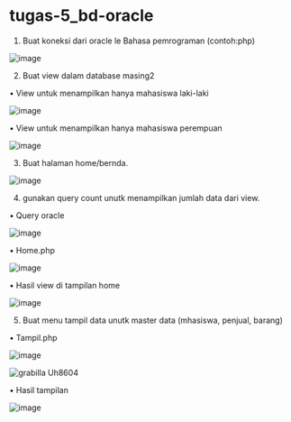 # tugas-5_bd-oracle

1.	Buat koneksi dari oracle le Bahasa pemrograman (contoh:php)

 ![image](https://user-images.githubusercontent.com/45525619/149087229-9cc8bc6f-4961-43bf-ba0b-d3575cc7c5e7.png)


2.	Buat view dalam database masing2

•	View untuk menampilkan hanya mahasiswa laki-laki

![image](https://user-images.githubusercontent.com/45525619/149087476-dd086802-4fcb-4e1c-a6cc-07d5ebb2489a.png)

 
 
•	View untuk menampilkan hanya mahasiswa perempuan

![image](https://user-images.githubusercontent.com/45525619/149087449-79dc38c2-0a2e-453a-8f16-2faf05e38dab.png)

 
 
3.	Buat halaman home/bernda.

  ![image](https://user-images.githubusercontent.com/45525619/149087513-073429ef-6386-46a8-8dec-665c41d1dbd5.png)


4.	gunakan query count unutk menampilkan jumlah data dari view. 

•	Query oracle

![image](https://user-images.githubusercontent.com/45525619/149087551-5a55c1de-24f3-4f88-b11b-f03cc4818492.png)




•	Home.php

![image](https://user-images.githubusercontent.com/45525619/149087571-fa47d898-9237-470f-ab85-9872ef79a347.png)

 
• Hasil view di tampilan home

![image](https://user-images.githubusercontent.com/45525619/149088231-67bed6b9-a2dd-4958-b88f-05ae4660294f.png)



5.	Buat menu tampil data unutk master data (mhasiswa, penjual, barang)

•	Tampil.php 

 ![image](https://user-images.githubusercontent.com/45525619/149087613-64c5785a-af4c-48f0-bb22-40baa6499605.png)
 
 ![grabilla Uh8604](https://user-images.githubusercontent.com/45525619/149090247-c8916617-8462-4d4d-9717-244478c5b5b9.png)



•	Hasil tampilan


![image](https://user-images.githubusercontent.com/45525619/149087653-86f035f5-2462-4960-8e5f-c9b757a9f593.png)

 

